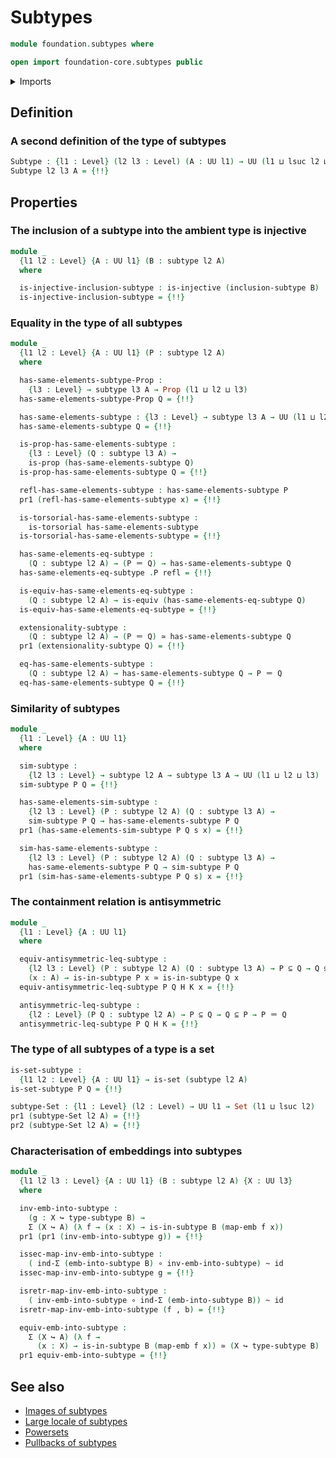 # Subtypes

```agda
module foundation.subtypes where

open import foundation-core.subtypes public
```

<details><summary>Imports</summary>

```agda
open import foundation.dependent-pair-types
open import foundation.embeddings
open import foundation.equality-dependent-function-types
open import foundation.equivalences
open import foundation.fundamental-theorem-of-identity-types
open import foundation.injective-maps
open import foundation.logical-equivalences
open import foundation.propositional-extensionality
open import foundation.universe-levels

open import foundation-core.cartesian-product-types
open import foundation-core.contractible-types
open import foundation-core.function-types
open import foundation-core.homotopies
open import foundation-core.identity-types
open import foundation-core.propositions
open import foundation-core.sets
open import foundation-core.torsorial-type-families
```

</details>

## Definition

### A second definition of the type of subtypes

```agda
Subtype : {l1 : Level} (l2 l3 : Level) (A : UU l1) → UU (l1 ⊔ lsuc l2 ⊔ lsuc l3)
Subtype l2 l3 A = {!!}
```

## Properties

### The inclusion of a subtype into the ambient type is injective

```agda
module _
  {l1 l2 : Level} {A : UU l1} (B : subtype l2 A)
  where

  is-injective-inclusion-subtype : is-injective (inclusion-subtype B)
  is-injective-inclusion-subtype = {!!}
```

### Equality in the type of all subtypes

```agda
module _
  {l1 l2 : Level} {A : UU l1} (P : subtype l2 A)
  where

  has-same-elements-subtype-Prop :
    {l3 : Level} → subtype l3 A → Prop (l1 ⊔ l2 ⊔ l3)
  has-same-elements-subtype-Prop Q = {!!}

  has-same-elements-subtype : {l3 : Level} → subtype l3 A → UU (l1 ⊔ l2 ⊔ l3)
  has-same-elements-subtype Q = {!!}

  is-prop-has-same-elements-subtype :
    {l3 : Level} (Q : subtype l3 A) →
    is-prop (has-same-elements-subtype Q)
  is-prop-has-same-elements-subtype Q = {!!}

  refl-has-same-elements-subtype : has-same-elements-subtype P
  pr1 (refl-has-same-elements-subtype x) = {!!}

  is-torsorial-has-same-elements-subtype :
    is-torsorial has-same-elements-subtype
  is-torsorial-has-same-elements-subtype = {!!}

  has-same-elements-eq-subtype :
    (Q : subtype l2 A) → (P ＝ Q) → has-same-elements-subtype Q
  has-same-elements-eq-subtype .P refl = {!!}

  is-equiv-has-same-elements-eq-subtype :
    (Q : subtype l2 A) → is-equiv (has-same-elements-eq-subtype Q)
  is-equiv-has-same-elements-eq-subtype = {!!}

  extensionality-subtype :
    (Q : subtype l2 A) → (P ＝ Q) ≃ has-same-elements-subtype Q
  pr1 (extensionality-subtype Q) = {!!}

  eq-has-same-elements-subtype :
    (Q : subtype l2 A) → has-same-elements-subtype Q → P ＝ Q
  eq-has-same-elements-subtype Q = {!!}
```

### Similarity of subtypes

```agda
module _
  {l1 : Level} {A : UU l1}
  where

  sim-subtype :
    {l2 l3 : Level} → subtype l2 A → subtype l3 A → UU (l1 ⊔ l2 ⊔ l3)
  sim-subtype P Q = {!!}

  has-same-elements-sim-subtype :
    {l2 l3 : Level} (P : subtype l2 A) (Q : subtype l3 A) →
    sim-subtype P Q → has-same-elements-subtype P Q
  pr1 (has-same-elements-sim-subtype P Q s x) = {!!}

  sim-has-same-elements-subtype :
    {l2 l3 : Level} (P : subtype l2 A) (Q : subtype l3 A) →
    has-same-elements-subtype P Q → sim-subtype P Q
  pr1 (sim-has-same-elements-subtype P Q s) x = {!!}
```

### The containment relation is antisymmetric

```agda
module _
  {l1 : Level} {A : UU l1}
  where

  equiv-antisymmetric-leq-subtype :
    {l2 l3 : Level} (P : subtype l2 A) (Q : subtype l3 A) → P ⊆ Q → Q ⊆ P →
    (x : A) → is-in-subtype P x ≃ is-in-subtype Q x
  equiv-antisymmetric-leq-subtype P Q H K x = {!!}

  antisymmetric-leq-subtype :
    {l2 : Level} (P Q : subtype l2 A) → P ⊆ Q → Q ⊆ P → P ＝ Q
  antisymmetric-leq-subtype P Q H K = {!!}
```

### The type of all subtypes of a type is a set

```agda
is-set-subtype :
  {l1 l2 : Level} {A : UU l1} → is-set (subtype l2 A)
is-set-subtype P Q = {!!}

subtype-Set : {l1 : Level} (l2 : Level) → UU l1 → Set (l1 ⊔ lsuc l2)
pr1 (subtype-Set l2 A) = {!!}
pr2 (subtype-Set l2 A) = {!!}
```

### Characterisation of embeddings into subtypes

```agda
module _
  {l1 l2 l3 : Level} {A : UU l1} (B : subtype l2 A) {X : UU l3}
  where

  inv-emb-into-subtype :
    (g : X ↪ type-subtype B) →
    Σ (X ↪ A) (λ f → (x : X) → is-in-subtype B (map-emb f x))
  pr1 (pr1 (inv-emb-into-subtype g)) = {!!}

  issec-map-inv-emb-into-subtype :
    ( ind-Σ (emb-into-subtype B) ∘ inv-emb-into-subtype) ~ id
  issec-map-inv-emb-into-subtype g = {!!}

  isretr-map-inv-emb-into-subtype :
    ( inv-emb-into-subtype ∘ ind-Σ (emb-into-subtype B)) ~ id
  isretr-map-inv-emb-into-subtype (f , b) = {!!}

  equiv-emb-into-subtype :
    Σ (X ↪ A) (λ f →
      (x : X) → is-in-subtype B (map-emb f x)) ≃ (X ↪ type-subtype B)
  pr1 equiv-emb-into-subtype = {!!}
```

## See also

- [Images of subtypes](foundation.images-subtypes.md)
- [Large locale of subtypes](foundation.large-locale-of-subtypes.md)
- [Powersets](foundation.powersets.md)
- [Pullbacks of subtypes](foundation.pullbacks-subtypes.md)
